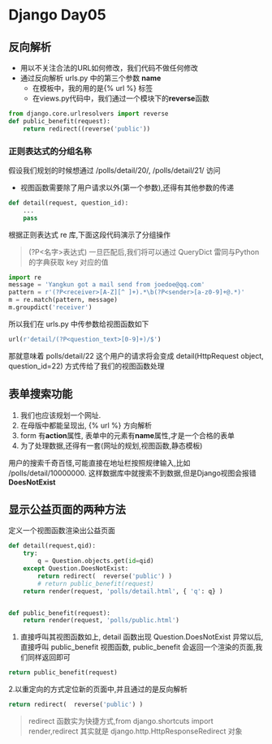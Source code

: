 # Django Day05

## 反向解析

+ 用以不关注合法的URL如何修改，我们代码不做任何修改
+ 通过反向解析 urls.py 中的第三个参数 **name** 
  - 在模板中，我的用的是{% url %} 标签
  - 在views.py代码中，我们通过一个模块下的**reverse**函数

```python
from django.core.urlresolvers import reverse
def public_benefit(request):
    return redirect((reverse('public'))
```

### 正则表达式的分组名称

假设我们规划的时候想通过 /polls/detail/20/, /polls/detail/21/ 访问
+ 视图函数需要除了用户请求以外(第一个参数),还得有其他参数的传递
```python
def detail(request, question_id):
    ...
    pass
````

根据正则表达式 re 库,下面这段代码演示了分组操作

> (?P<名字>表达式) 一旦匹配后,我们将可以通过 QueryDict 雷同与Python的字典获取 key 对应的值

```python
import re
message = 'Yangkun got a mail send from joedoe@qq.com'
pattern = r'(?P<receiver>[A-Z][^ ]+).*\b(?P<sender>[a-z0-9]+@.*)'
m = re.match(pattern, message)
m.groupdict('receiver')
```

所以我们在 urls.py 中传参数给视图函数如下

```python
url(r'detail/(?P<question_text>[0-9]+)/$')
```

那就意味着 polls/detail/22 这个用户的请求将会变成
detail(HttpRequest object, question_id=22) 方式传给了我们的视图函数处理

## 表单搜索功能
1. 我们也应该规划一个网址.
2. 在母版中都能呈现出, {% url %} 方向解析
3. form 有**action**属性, 表单中的元素有**name**属性,才是一个合格的表单
4. 为了处理数据,还得有一套(网址的规划,视图函数,静态模板)

用户的搜索千奇百怪,可能直接在地址栏按照规律输入,比如 /polls/detail/10000000.
这样数据库中就搜索不到数据,但是Django视图会报错 **DoesNotExist**

## 显示公益页面的两种方法
定义一个视图函数渲染出公益页面
```python
def detail(request,qid):
    try:
        q = Question.objects.get(id=qid)
    except Question.DoesNotExist:
        return redirect(  reverse('public') )
        # return public_benefit(request)
    return render(request, 'polls/detail.html', { 'q': q} )


def public_benefit(request):
    return render(request, 'polls/public.html')
```
1. 直接呼叫其视图函数如上,  detail 函数出现 Question.DoesNotExist 异常以后,
直接呼叫 public_benefit 视图函数, public_benefit 会返回一个渲染的页面,我们同样返回即可
```python
return public_benefit(request)
```

2.以重定向的方式定位新的页面中,并且通过的是反向解析
```python
return redirect(  reverse('public') )
```
> redirect 函数实为快捷方式,from django.shortcuts import render,redirect
> 其实就是 django.http.HttpResponseRedirect 对象

